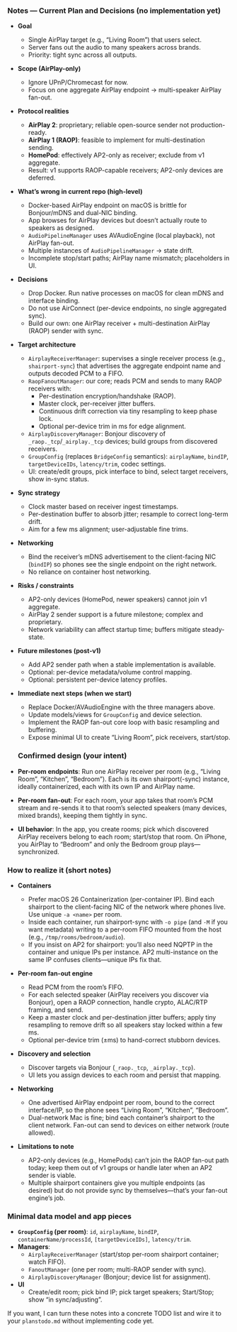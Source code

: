 ### Notes — Current Plan and Decisions (no implementation yet)

- **Goal**
  - Single AirPlay target (e.g., “Living Room”) that users select.
  - Server fans out the audio to many speakers across brands.
  - Priority: tight sync across all outputs.

- **Scope (AirPlay-only)**
  - Ignore UPnP/Chromecast for now.
  - Focus on one aggregate AirPlay endpoint → multi-speaker AirPlay fan-out.

- **Protocol realities**
  - **AirPlay 2**: proprietary; reliable open-source sender not production-ready.
  - **AirPlay 1 (RAOP)**: feasible to implement for multi-destination sending.
  - **HomePod**: effectively AP2-only as receiver; exclude from v1 aggregate.
  - Result: v1 supports RAOP-capable receivers; AP2-only devices are deferred.

- **What’s wrong in current repo (high-level)**
  - Docker-based AirPlay endpoint on macOS is brittle for Bonjour/mDNS and dual-NIC binding.
  - App browses for AirPlay devices but doesn’t actually route to speakers as designed.
  - `AudioPipelineManager` uses AVAudioEngine (local playback), not AirPlay fan-out.
  - Multiple instances of `AudioPipelineManager` → state drift.
  - Incomplete stop/start paths; AirPlay name mismatch; placeholders in UI.

- **Decisions**
  - Drop Docker. Run native processes on macOS for clean mDNS and interface binding.
  - Do not use AirConnect (per-device endpoints, no single aggregated sync).
  - Build our own: one AirPlay receiver + multi-destination AirPlay (RAOP) sender with sync.

- **Target architecture**
  - `AirplayReceiverManager`: supervises a single receiver process (e.g., `shairport-sync`) that advertises the aggregate endpoint name and outputs decoded PCM to a FIFO.
  - `RaopFanoutManager`: our core; reads PCM and sends to many RAOP receivers with:
    - Per-destination encryption/handshake (RAOP).
    - Master clock, per-receiver jitter buffers.
    - Continuous drift correction via tiny resampling to keep phase lock.
    - Optional per-device trim in ms for edge alignment.
  - `AirplayDiscoveryManager`: Bonjour discovery of `_raop._tcp`/`_airplay._tcp` devices; build groups from discovered receivers.
  - `GroupConfig` (replaces `BridgeConfig` semantics): `airplayName`, `bindIP`, `targetDeviceIDs`, `latency/trim`, codec settings.
  - UI: create/edit groups, pick interface to bind, select target receivers, show in-sync status.

- **Sync strategy**
  - Clock master based on receiver ingest timestamps.
  - Per-destination buffer to absorb jitter; resample to correct long-term drift.
  - Aim for a few ms alignment; user-adjustable fine trims.

- **Networking**
  - Bind the receiver’s mDNS advertisement to the client-facing NIC (`bindIP`) so phones see the single endpoint on the right network.
  - No reliance on container host networking.

- **Risks / constraints**
  - AP2-only devices (HomePod, newer speakers) cannot join v1 aggregate.
  - AirPlay 2 sender support is a future milestone; complex and proprietary.
  - Network variability can affect startup time; buffers mitigate steady-state.

- **Future milestones (post-v1)**
  - Add AP2 sender path when a stable implementation is available.
  - Optional: per-device metadata/volume control mapping.
  - Optional: persistent per-device latency profiles.

- **Immediate next steps (when we start)**
  - Replace Docker/AVAudioEngine with the three managers above.
  - Update models/views for `GroupConfig` and device selection.
  - Implement the RAOP fan-out core loop with basic resampling and buffering.
  - Expose minimal UI to create “Living Room”, pick receivers, start/stop.



  ### Confirmed design (your intent)
- **Per-room endpoints**: Run one AirPlay receiver per room (e.g., “Living Room”, “Kitchen”, “Bedroom”). Each is its own shairport(-sync) instance, ideally containerized, each with its own IP and AirPlay name.
- **Per-room fan-out**: For each room, your app takes that room’s PCM stream and re-sends it to that room’s selected speakers (many devices, mixed brands), keeping them tightly in sync.
- **UI behavior**: In the app, you create rooms; pick which discovered AirPlay receivers belong to each room; start/stop that room. On iPhone, you AirPlay to “Bedroom” and only the Bedroom group plays—synchronized.

### How to realize it (short notes)
- **Containers**
  - Prefer macOS 26 Containerization (per-container IP). Bind each shairport to the client-facing NIC of the network where phones live. Use unique `-a <name>` per room.
  - Inside each container, run shairport-sync with `-o pipe` (and `-M` if you want metadata) writing to a per-room FIFO mounted from the host (e.g., `/tmp/rooms/bedroom/audio`).
  - If you insist on AP2 for shairport: you’ll also need NQPTP in the container and unique IPs per instance. AP2 multi-instance on the same IP confuses clients—unique IPs fix that.

- **Per-room fan-out engine**
  - Read PCM from the room’s FIFO.
  - For each selected speaker (AirPlay receivers you discover via Bonjour), open a RAOP connection, handle crypto, ALAC/RTP framing, and send.
  - Keep a master clock and per-destination jitter buffers; apply tiny resampling to remove drift so all speakers stay locked within a few ms.
  - Optional per-device trim (±ms) to hand-correct stubborn devices.

- **Discovery and selection**
  - Discover targets via Bonjour (`_raop._tcp`, `_airplay._tcp`).
  - UI lets you assign devices to each room and persist that mapping.

- **Networking**
  - One advertised AirPlay endpoint per room, bound to the correct interface/IP, so the phone sees “Living Room”, “Kitchen”, “Bedroom”.
  - Dual-network Mac is fine; bind each container’s shairport to the client network. Fan-out can send to devices on either network (route allowed).

- **Limitations to note**
  - AP2-only devices (e.g., HomePods) can’t join the RAOP fan-out path today; keep them out of v1 groups or handle later when an AP2 sender is viable.
  - Multiple shairport containers give you multiple endpoints (as desired) but do not provide sync by themselves—that’s your fan-out engine’s job.

### Minimal data model and app pieces
- **`GroupConfig` (per room)**: `id`, `airplayName`, `bindIP`, `containerName/processId`, `[targetDeviceIDs]`, `latency/trim`.
- **Managers**:
  - `AirplayReceiverManager` (start/stop per-room shairport container; watch FIFO).
  - `FanoutManager` (one per room; multi-RAOP sender with sync).
  - `AirplayDiscoveryManager` (Bonjour; device list for assignment).
- **UI**
  - Create/edit room; pick bind IP; pick target speakers; Start/Stop; show “in sync/adjusting”.

If you want, I can turn these notes into a concrete TODO list and wire it to your `planstodo.md` without implementing code yet.